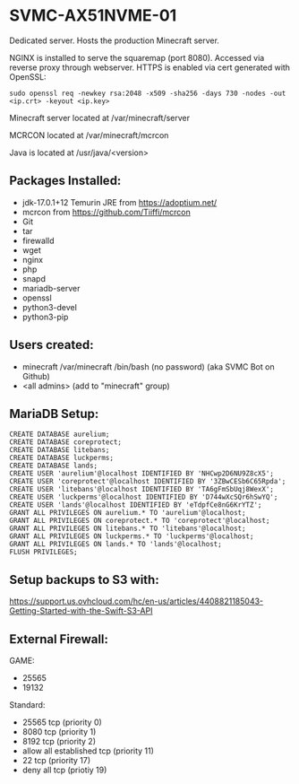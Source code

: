 # SVMC-AX51NVME-01

Dedicated server. Hosts the production Minecraft server.

NGINX is installed to serve the squaremap (port 8080). Accessed via reverse proxy through webserver. HTTPS is enabled via cert generated with OpenSSL:

`sudo openssl req -newkey rsa:2048 -x509 -sha256 -days 730 -nodes -out <ip.crt> -keyout <ip.key>`

Minecraft server located at /var/minecraft/server

MCRCON located at /var/minecraft/mcrcon

Java is located at /usr/java/\<version\>

## Packages Installed:

- jdk-17.0.1+12 Temurin JRE from https://adoptium.net/
- mcrcon from https://github.com/Tiiffi/mcrcon
- Git
- tar
- firewalld
- wget
- nginx
- php
- snapd
- mariadb-server
- openssl
- python3-devel
- python3-pip

## Users created:

- minecraft /var/minecraft /bin/bash (no password) (aka SVMC Bot on Github)
- \<all admins\> (add to "minecraft" group)

## MariaDB Setup:

```
CREATE DATABASE aurelium;
CREATE DATABASE coreprotect;
CREATE DATABASE litebans;
CREATE DATABASE luckperms;
CREATE DATABASE lands;
CREATE USER 'aurelium'@localhost IDENTIFIED BY 'NHCwp2D6NU9Z8cX5';
CREATE USER 'coreprotect'@localhost IDENTIFIED BY '3ZBwCESb6C65Rpda';
CREATE USER 'litebans'@localhost IDENTIFIED BY 'TA6gFmSbUqj8WexX';
CREATE USER 'luckperms'@localhost IDENTIFIED BY 'D744wXcSQr6hSwYQ';
CREATE USER 'lands'@localhost IDENTIFIED BY 'eTdpfCe8nG6KrYTZ';
GRANT ALL PRIVILEGES ON aurelium.* TO 'aurelium'@localhost;
GRANT ALL PRIVILEGES ON coreprotect.* TO 'coreprotect'@localhost;
GRANT ALL PRIVILEGES ON litebans.* TO 'litebans'@localhost;
GRANT ALL PRIVILEGES ON luckperms.* TO 'luckperms'@localhost;
GRANT ALL PRIVILEGES ON lands.* TO 'lands'@localhost;
FLUSH PRIVILEGES;
```

## Setup backups to S3 with:

https://support.us.ovhcloud.com/hc/en-us/articles/4408821185043-Getting-Started-with-the-Swift-S3-API

## External Firewall:

GAME:
- 25565
- 19132

Standard:
- 25565 tcp (priority 0)
- 8080 tcp (priority 1)
- 8192 tcp (priority 2)
- allow all established tcp (priority 11)
- 22 tcp (priority 17)
- deny all tcp (priotiy 19)

